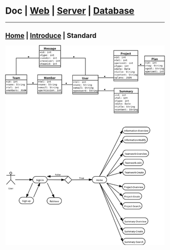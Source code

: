 # Doc | [Web](https://github.com/FlymeStudio/FlymeStudio-Web/blob/master/README.md) | [Server](https://github.com/FlymeStudio/FlymeStudio-Server/blob/master/README.md) | [Database](https://github.com/FlymeStudio/FlymeStudio-Database/blob/master/README.md)
---

## [Home](https://github.com/FlymeStudio/FlymeStudio-Doc/blob/master/README.md) | [Introduce](https://github.com/FlymeStudio/FlymeStudio-Doc/blob/master/introduce.md) | Standard

![](https://github.com/FlymeStudio/FlymeStudio-Doc/blob/master/uml.png?raw=true)